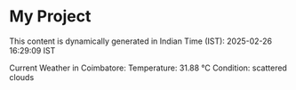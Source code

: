 # My Project

This content is dynamically generated in Indian Time (IST): 2025-02-26 16:29:09 IST


Current Weather in Coimbatore:
Temperature: 31.88 °C
Condition: scattered clouds
